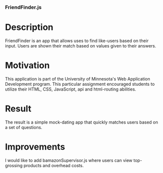 ### FriendFinder.js ###

# Description #
FriendFinder is an app that allows uses to find like-users based on their input. Users are shown their match based on values given to their answers.

# Motivation #
This application is part of the University of Minnesota's Web Application Development program. This particular assignment encouraged students to utilize their HTML, CSS, JavaScript, api and html-routing abilities. 

# Result #
The result is a simple mock-dating app that quickly matches users based on a set of questions.

# Improvements #
I would like to add bamazonSupervisor.js where users can view top-grossing products and overhead costs.

 

